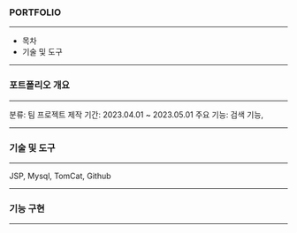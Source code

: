 ### PORTFOLIO
***
- 목차
- 기술 및 도구
***
### 포트폴리오 개요
***
분류: 팀 프로젝트
제작 기간: 2023.04.01 ~ 2023.05.01
주요 기능: 검색 기능, 

***
### 기술 및 도구
***
JSP, Mysql, TomCat, Github

***
### 기능 구현
***
